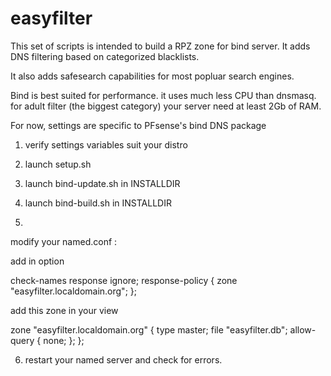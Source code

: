 # easyfilter

This set of scripts is intended to build a RPZ zone for bind server.
It adds DNS filtering based on categorized blacklists.

It also adds safesearch capabilities for most popluar search engines.

Bind is best suited for performance. it uses much less CPU than dnsmasq.
for adult filter (the biggest category) your server need at least 2Gb of RAM.

For now, settings are specific to PFsense's bind DNS package

1) verify settings variables suit your distro 
2) launch setup.sh
3) launch bind-update.sh in INSTALLDIR
4) launch bind-build.sh in INSTALLDIR

5)
modify your named.conf :

add in option

check-names response ignore;
response-policy { zone "easyfilter.localdomain.org"; };

add this zone in your view

zone "easyfilter.localdomain.org" {
   type master;
   file "easyfilter.db";
   allow-query { none; };
};


6) restart your named server and check for errors.
